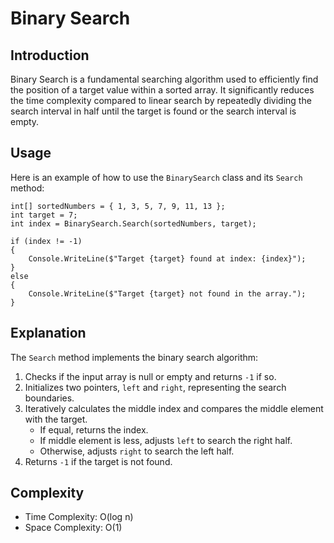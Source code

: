 # Binary Search

## Introduction
Binary Search is a fundamental searching algorithm used to efficiently find the position of a target value within a sorted array. It significantly reduces the time complexity compared to linear search by repeatedly dividing the search interval in half until the target is found or the search interval is empty.

## Usage
Here is an example of how to use the `BinarySearch` class and its `Search` method:

```code
int[] sortedNumbers = { 1, 3, 5, 7, 9, 11, 13 };
int target = 7;
int index = BinarySearch.Search(sortedNumbers, target);

if (index != -1)
{
    Console.WriteLine($"Target {target} found at index: {index}");
}
else
{
    Console.WriteLine($"Target {target} not found in the array.");
}
```

## Explanation
The `Search` method implements the binary search algorithm:

1. Checks if the input array is null or empty and returns `-1` if so.
2. Initializes two pointers, `left` and `right`, representing the search boundaries.
3. Iteratively calculates the middle index and compares the middle element with the target.
   - If equal, returns the index.
   - If middle element is less, adjusts `left` to search the right half.
   - Otherwise, adjusts `right` to search the left half.
4. Returns `-1` if the target is not found.

## Complexity
- Time Complexity: O(log n)
- Space Complexity: O(1)
